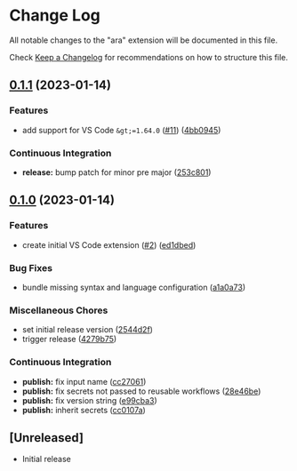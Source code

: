 # Change Log

All notable changes to the "ara" extension will be documented in this file.

Check [Keep a Changelog](http://keepachangelog.com/) for recommendations on how
to structure this file.

## [0.1.1](https://github.com/ara-lang/highlighting/compare/v0.1.0...v0.1.1) (2023-01-14)


### Features

* add support for VS Code `&gt;=1.64.0` ([#11](https://github.com/ara-lang/highlighting/issues/11)) ([4bb0945](https://github.com/ara-lang/highlighting/commit/4bb09458af559c27ae332eb38075226a9303f421))


### Continuous Integration

* **release:** bump patch for minor pre major ([253c801](https://github.com/ara-lang/highlighting/commit/253c801b51dbd3e4a5bd0d20b6c15a2555ea591f))

## [0.1.0](https://github.com/ara-lang/highlighting/compare/v0.1.0...v0.1.0) (2023-01-14)


### Features

* create initial VS Code extension ([#2](https://github.com/ara-lang/highlighting/issues/2)) ([ed1dbed](https://github.com/ara-lang/highlighting/commit/ed1dbedcf03d0b67207e41fe2e11218cc925dc0d))


### Bug Fixes

* bundle missing syntax and language configuration ([a1a0a73](https://github.com/ara-lang/highlighting/commit/a1a0a731055291eed819e7769bf0dccc1a664bdb))


### Miscellaneous Chores

* set initial release version ([2544d2f](https://github.com/ara-lang/highlighting/commit/2544d2fb6aa4a6ed0fab446c47768c3148727d11))
* trigger release ([4279b75](https://github.com/ara-lang/highlighting/commit/4279b75e3ec0b7616b3a8b97f54cb35d2fbe6be8))


### Continuous Integration

* **publish:** fix input name ([cc27061](https://github.com/ara-lang/highlighting/commit/cc270616181245ba3244c5e85f03878e7f7dfb6f))
* **publish:** fix secrets not passed to reusable workflows ([28e46be](https://github.com/ara-lang/highlighting/commit/28e46be01375e840533ce99755039b680629f6ed))
* **publish:** fix version string ([e99cba3](https://github.com/ara-lang/highlighting/commit/e99cba37f41c512431ec5f79c4b77303838a5929))
* **publish:** inherit secrets ([cc0107a](https://github.com/ara-lang/highlighting/commit/cc0107a2ea0422036d8dcffa166c0ac0debdc718))

## [Unreleased]

-   Initial release
